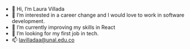 - 👋 Hi, I’m Laura Villada 
- 👀 I’m interested in a career change and I would love to work in software development. 
- 🌱 I’m currently improving my skills in React
- 💞️ I’m looking for my first job in tech.
- 📫 lavilladaa@unal.edu.co

<!---
lavilladaa/lavilladaa is a ✨ special ✨ repository because its `README.md` (this file) appears on your GitHub profile.
You can click the Preview link to take a look at your changes.
--->
